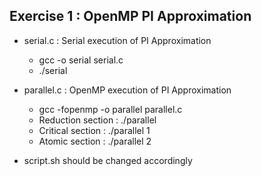 ## Exercise 1 : OpenMP PI Approximation

* serial.c : Serial execution of PI Approximation

  * gcc -o serial serial.c
  * ./serial

* parallel.c : OpenMP execution of PI Approximation

  * gcc -fopenmp -o parallel parallel.c
  * Reduction section : ./parallel
  * Critical section :  ./parallel 1
  * Atomic section :  ./parallel 2

* script.sh should be changed accordingly
